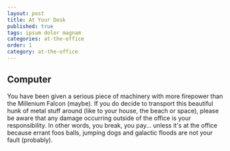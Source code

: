 ```yaml
---
layout: post
title: At Your Desk
published: true
tags: ipsum dolor magnam
categories: at-the-office
order: 1
category: at-the-office
---
```

## Computer

You have been given a serious piece of machinery with more firepower than the Millenium Falcon (maybe). If you do decide to transport this beautiful hunk of metal stuff around (like to your house, the beach or space), please be aware that any damage occurring outside of the office is your responsibility. In other words, you break, you pay... unless it's at the office because errant foos balls, jumping dogs and galactic floods are not your fault (probably).

<!--more-->
